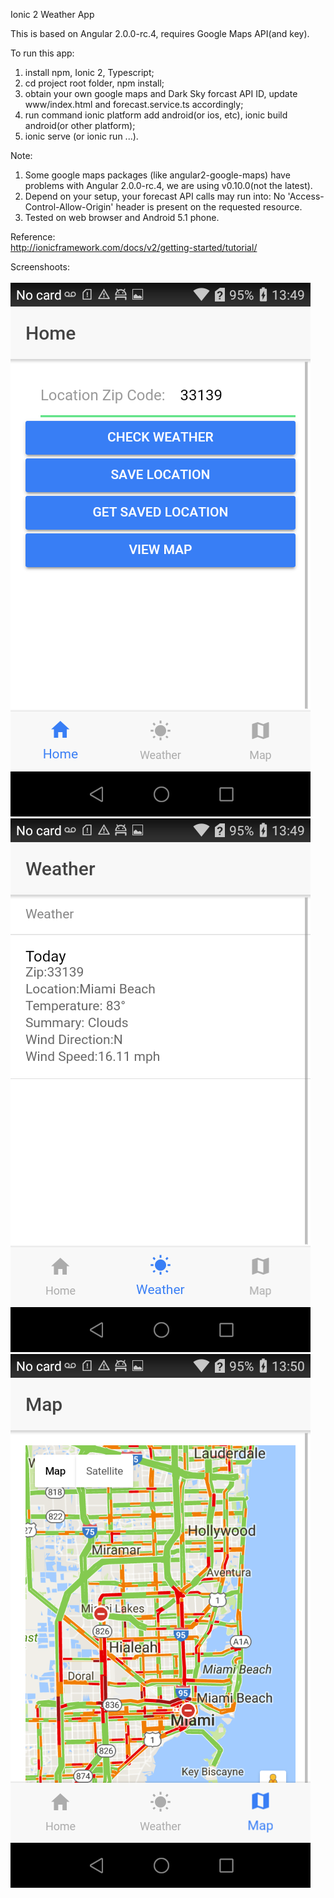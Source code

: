 Ionic 2 Weather App<br/>

This is based on Angular 2.0.0-rc.4, requires Google Maps API(and key).<br/>

To run this app:<br/>
1) install npm, Ionic 2, Typescript;<br/>
2) cd project root folder, npm install;<br/>
3) obtain your own google maps and Dark Sky forcast API ID, update www/index.html and forecast.service.ts accordingly;<br/>
4) run command ionic platform add android(or ios, etc), ionic build android(or other platform);<br/>
5) ionic serve (or ionic run ...).<br/>

Note:<br/>
1. Some google maps packages (like angular2-google-maps) have problems with Angular 2.0.0-rc.4, we are using v0.10.0(not the latest).<br/>
2. Depend on your setup, your forecast API calls may run into: No 'Access-Control-Allow-Origin' header is present on the requested resource.<br/>
3. Tested on web browser and Android 5.1 phone.<br/>

Reference: <br/>
http://ionicframework.com/docs/v2/getting-started/tutorial/<br/>

Screenshoots:<br/><br/>
<img src="images/home.png"/><br/>
<img src="images/weather.png"/><br/>
<img src="images/map.png"/><br/>
